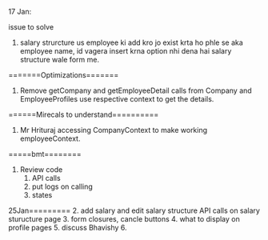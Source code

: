 17 Jan:

issue to solve 
1. salary strurcture us employee ki add kro jo exist krta ho phle se aka
   employee name, id vagera insert krna option nhi dena hai salary structure wale form me.


=======Optimizations=======
1. Remove getCompany and getEmployeeDetail calls from Company and EmployeeProfiles use respective context to get the details.




======Mirecals to understand==========
1. Mr Hrituraj accessing CompanyContext to make working employeeContext.


=====bmt========
1. Review code
   1. API calls
   2. put logs on calling
   3. states

25Jan=========
2. add salary and edit salary structure API calls on salary sturucture page
3. form closures, cancle buttons
4. what to display on profile pages
5. discuss Bhavishy
6. 